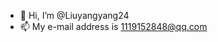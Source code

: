 - 👋 Hi, I’m @Liuyangyang24
- 📫 My e-mail address is 1119152848@qq.com


<!---
Liuyangyang24/Liuyangyang24 is a ✨ special ✨ repository because its `README.md` (this file) appears on your GitHub profile.
You can click the Preview link to take a look at your changes.
--->
